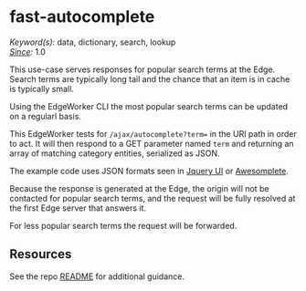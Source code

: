 # fast-autocomplete

*Keyword(s):* data, dictionary, search, lookup<br>
*[Since](https://learn.akamai.com/en-us/webhelp/edgeworkers/edgeworkers-user-guide/GUID-14077BCA-0D9F-422C-8273-2F3E37339D5B.html):* 1.0

This use-case serves responses for popular search terms at the Edge. Search terms are typically long tail and the chance that an item is in cache is typically small. 

Using the EdgeWorker CLI the most popular search terms can be updated on a regularl basis.

This EdgeWorker tests for `/ajax/autocomplete?term=` in the URI path in
order to act. It will then respond to a GET parameter named `term` and returning an
array of matching category entities, serialized as JSON.

The example code uses JSON formats seen in [Jquery UI](https://jqueryui.com/autocomplete/) or [Awesomplete](https://leaverou.github.io/awesomplete/).

Because the response is generated at the Edge, the origin will not be
contacted for popular search terms, and the request will be fully resolved at the first Edge
server that answers it.

For less popular search terms the request will be forwarded.


## Resources
See the repo [README](https://github.com/akamai/edgeworkers-examples#Resources) for additional guidance.
